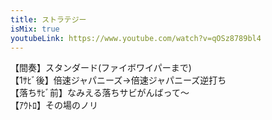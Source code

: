 ```yaml
---
title: ストラテジー
isMix: true
youtubeLink: https://www.youtube.com/watch?v=qOSz8789bl4
---
```


【間奏】スタンダード(ファイボワイパーまで)<br />
【1ｻﾋﾞ後】倍速ジャパニーズ→倍速ジャパニーズ逆打ち<br />
【落ちｻﾋﾞ前】なみえる落ちサビがんばって〜<br />
【ｱｳﾄﾛ】その場のノリ
